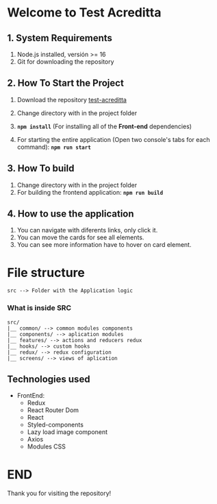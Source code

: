 # Welcome to Test Acreditta

## 1. System Requirements

1. Node.js installed, versión >= 16
2. Git for downloading the repository

## 2. How To Start the Project

1.  Download the repository [test-acreditta](https://github.com/Dialtor/TestAcreditta)
2.  Change directory with in the project folder
3.  **`npm install`** (For installing all of the **Front-end** dependencies)

4.  For starting the entire application (Open two console's tabs for each command):
    **`npm run start`**

## 3. How To build

1. Change directory with in the project folder
2. For building the frontend application:
   **`npm run build`**

## 4. How to use the application

1. You can navigate with diferents links, only click it.
2. You can move the cards for see all elements.
3. You can see more information have to hover on card element.

# File structure

    src --> Folder with the Application logic

### What is inside SRC

    src/
    |__ common/ --> common modules components
    |__ components/ --> aplication modules
    |__ features/ --> actions and reducers redux
    |__ hooks/ --> custom hooks
    |__ redux/ --> redux configuration
    |__ screens/ --> views of aplication


## Technologies used

- FrontEnd:
  - Redux 
  - React Router Dom
  - React
  - Styled-components
  - Lazy load image component
  - Axios
  - Modules CSS

# END

Thank you for visiting the repository!
